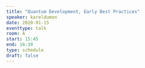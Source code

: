 ```yaml
---
title: "Quantum Development, Early Best Practices"
speaker: kareldumon
date: 2020-01-15
eventtype: talk
room: A
start: 15:45
end: 16:30
type: schedule
draft: false
---
```

